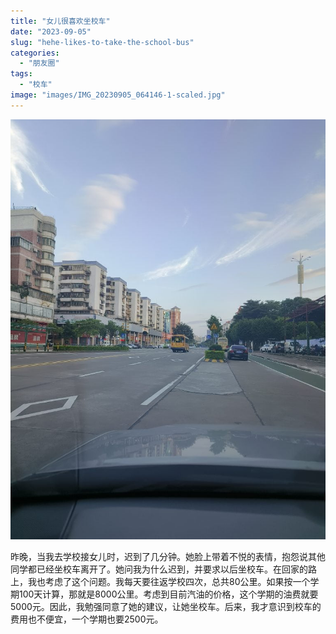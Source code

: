 ```yaml
---
title: "女儿很喜欢坐校车"
date: "2023-09-05"
slug: "hehe-likes-to-take-the-school-bus"
categories: 
  - "朋友圈"
tags: 
  - "校车"
image: "images/IMG_20230905_064146-1-scaled.jpg"
---
```


![](images/IMG_20230905_064146-768x1024.jpg)

昨晚，当我去学校接女儿时，迟到了几分钟。她脸上带着不悦的表情，抱怨说其他同学都已经坐校车离开了。她问我为什么迟到，并要求以后坐校车。在回家的路上，我也考虑了这个问题。我每天要往返学校四次，总共80公里。如果按一个学期100天计算，那就是8000公里。考虑到目前汽油的价格，这个学期的油费就要5000元。因此，我勉强同意了她的建议，让她坐校车。后来，我才意识到校车的费用也不便宜，一个学期也要2500元。